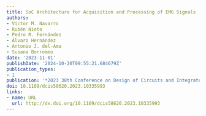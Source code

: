 ```yaml
---
title: SoC Architecture for Acquisition and Processing of EMG Signals
authors:
- Víctor M. Navarro
- Rubén Nieto
- Pedro R. Fernández
- Álvaro Hernández
- Antonio J. del-Ama
- Susana Borromeo
date: '2023-11-01'
publishDate: '2024-10-20T09:55:21.684679Z'
publication_types:
- 1
publication: '*2023 38th Conference on Design of Circuits and Integrated Systems (DCIS)*'
doi: 10.1109/dcis58620.2023.10335993
links:
- name: URL
  url: http://dx.doi.org/10.1109/dcis58620.2023.10335993
---
```

